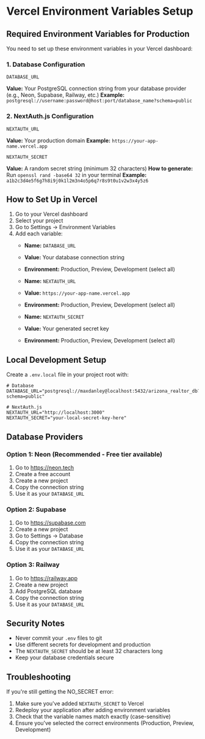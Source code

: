 # Vercel Environment Variables Setup

## Required Environment Variables for Production

You need to set up these environment variables in your Vercel dashboard:

### 1. Database Configuration
```
DATABASE_URL
```
**Value:** Your PostgreSQL connection string from your database provider (e.g., Neon, Supabase, Railway, etc.)
**Example:** `postgresql://username:password@host:port/database_name?schema=public`

### 2. NextAuth.js Configuration
```
NEXTAUTH_URL
```
**Value:** Your production domain
**Example:** `https://your-app-name.vercel.app`

```
NEXTAUTH_SECRET
```
**Value:** A random secret string (minimum 32 characters)
**How to generate:** Run `openssl rand -base64 32` in your terminal
**Example:** `a1b2c3d4e5f6g7h8i9j0k1l2m3n4o5p6q7r8s9t0u1v2w3x4y5z6`

## How to Set Up in Vercel

1. Go to your Vercel dashboard
2. Select your project
3. Go to Settings → Environment Variables
4. Add each variable:
   - **Name:** `DATABASE_URL`
   - **Value:** Your database connection string
   - **Environment:** Production, Preview, Development (select all)

   - **Name:** `NEXTAUTH_URL`
   - **Value:** `https://your-app-name.vercel.app`
   - **Environment:** Production, Preview, Development (select all)

   - **Name:** `NEXTAUTH_SECRET`
   - **Value:** Your generated secret key
   - **Environment:** Production, Preview, Development (select all)

## Local Development Setup

Create a `.env.local` file in your project root with:

```env
# Database
DATABASE_URL="postgresql://maxdanley@localhost:5432/arizona_realtor_db?schema=public"

# NextAuth.js
NEXTAUTH_URL="http://localhost:3000"
NEXTAUTH_SECRET="your-local-secret-key-here"
```

## Database Providers

### Option 1: Neon (Recommended - Free tier available)
1. Go to https://neon.tech
2. Create a free account
3. Create a new project
4. Copy the connection string
5. Use it as your `DATABASE_URL`

### Option 2: Supabase
1. Go to https://supabase.com
2. Create a new project
3. Go to Settings → Database
4. Copy the connection string
5. Use it as your `DATABASE_URL`

### Option 3: Railway
1. Go to https://railway.app
2. Create a new project
3. Add PostgreSQL database
4. Copy the connection string
5. Use it as your `DATABASE_URL`

## Security Notes

- Never commit your `.env` files to git
- Use different secrets for development and production
- The `NEXTAUTH_SECRET` should be at least 32 characters long
- Keep your database credentials secure

## Troubleshooting

If you're still getting the NO_SECRET error:
1. Make sure you've added `NEXTAUTH_SECRET` to Vercel
2. Redeploy your application after adding environment variables
3. Check that the variable names match exactly (case-sensitive)
4. Ensure you've selected the correct environments (Production, Preview, Development)



